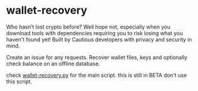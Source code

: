 
# wallet-recovery
Who hasn’t lost crypto before? Well hope not, especially when you download tools with dependencies requiring you to risk losing what you haven't found yet! 
Built by Cautious developers with privacy and security in mind. 

Create an issue for any requests. Recover wallet files, keys and optionally check balance on an offline database. 

check [wallet-recovery.py](scripts/wallet-recovery.py) for the main script. this is still in BETA don't use this script.

